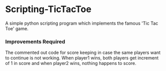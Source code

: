 # Scripting-TicTacToe
A simple python scripting program which implements the famous 'Tic Tac Toe' game.

<h3> Improvements Required </h3>
<p>
  The commented out code for score keeping in case the same players want to continue is not working. When player1 wins, both players get increment of 1 in score and when player2 wins, nothing happens to score. 
</p>
